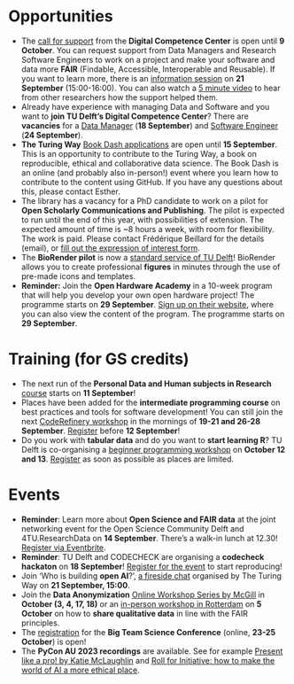
# Opportunities
* The [call for support](https://tudelft.nl/dcc/call) from the **Digital Competence Center** is open until **9 October**.
You can request support from Data Managers and Research Software Engineers to work on a project and make your software and data more **FAIR** (Findable, Accessible, Interoperable and Reusable).
If you want to learn more, there is an [information session]( https://forms.office.com/Pages/ResponsePage.aspx?id=TVJuCSlpMECM04q0LeCIe5OoS3PKchtBoa_30gjV-5VUNEw2VjJVUDlZVkhHSTAwMkNTVUM1MkpNOCQlQCN0PWcu&wdLOR=cD395AC40-520B-4782-B49A-C785B6A0F303) on **21 September** (15:00-16:00).
You can also watch a [5 minute video](https://www.youtube.com/watch?v=9eoI98_jQpo) to hear from other researchers how the support helped them. 
* Already have experience with managing Data and Software and you want to **join TU Delft’s Digital Competence Center**?
There are **vacancies** for a [Data Manager](https://www.tudelft.nl/over-tu-delft/werken-bij-tu-delft/vacatures/details?jobId=13670&jobTitle=Data%20Manager) (**18 September**) and [Software Engineer](https://www.tudelft.nl/over-tu-delft/werken-bij-tu-delft/vacatures/details?jobId=13766&jobTitle=Research%20Software%20Engineer) (**24 September**). 
* **The Turing Way** [Book Dash applications](https://docs.google.com/forms/d/13QsDH0rHtI3qRCj9yem4_iXHrVKb_9wZtQ-ALkpbYtk) are open until **15 September**.
This is an opportunity to contribute to the Turing Way, a book on reproducible, ethical and collaborative data science.
The Book Dash is an online (and probably also in-person!) event where you learn how to contribute to the content using GitHub.
If you have any questions about this, please contact Esther. 
* The library has a vacancy for a PhD candidate to work on a pilot for **Open Scholarly Communications and Publishing**.
The pilot is expected to run until the end of this year, with possibilities of extension.
The expected amount of time is ~8 hours a week, with room for flexibility. The work is paid. Please contact Frédérique Beillard for the details (email), or [fill out the expression of interest form](https://forms.office.com/Pages/ResponsePage.aspx?id=TVJuCSlpMECM04q0LeCIe8bJdB4xVCBGhSJeFdGAK1BUMU5VSFFUUUdIT0lJM0FGVTJRSEY4UDVIRS4u&wdLOR=c6FB24DDF-329F-4D6F-8C96-E1446B5103D9).
* The **BioRender pilot** is now a [standard service of TU Delft](https://www.tudelft.nl/library/library-voor-onderzoekers/library-voor-onderzoekers/publiceren-verspreiden/biorender)!
BioRender allows you to create professional **figures** in minutes through the use of pre-made icons and templates. 
* **Reminder:** Join the **Open Hardware Academy** in a 10-week program that will help you develop your own open hardware project!
The programme starts on **29 September**.
[Sign up on their website](https://www.openhardware.academy/04_Participation#sign-up-for-the-2nd-edition-of-the-open-hardware-academy-2023), where you can also view the content of the program.
The programme starts on **29 September**.

# Training (for GS credits)
* The next run of the **Personal Data and Human subjects in Research** [course]( https://www.tudelft.nl/en/library/research-data-management/r/training-events/training-for-researchers/personal-data-human-subjects-in-research) starts on **11 September**! 
* Places have been added for the **intermediate programming course** on best practices and tools for software development!
You can still join the next [CodeRefinery workshop](https://www.tudelft.nl/en/library/research-data-management/r/training-events/training-for-researchers/coderefinery-workshops) in the mornings of **19-21 and 26-28 September**.
[Register](https://www.eventbrite.com/e/coderefinery-workshop-19-21-26-28-september-2023-tickets-691560023647) before **12 September**!
* Do you work with **tabular data** and do you want to **start learning R**?
TU Delft is co-organising a [beginner programming workshop](https://www.tudelft.nl/en/library/research-data-management/r/training-events/training-for-researchers/data-carpentry-for-social-sciences) on **October 12 and 13**.
[Register](https://data-carpentry-for-social-sciences-october-12-13.eventbrite.com) as soon as possible as places are limited.

# Events
* **Reminder**: Learn more about **Open Science and FAIR data** at the joint networking event for the Open Science Community Delft and 4TU.ResearchData on **14 September**.
There’s a walk-in lunch at 12.30!
[Register via Eventbrite](https://www.eventbrite.com/e/open-and-fair-community-event-tickets-648924519707).
* **Reminder**: TU Delft and CODECHECK are organising a **codecheck hackaton** on **18 September**!
[Register for the event](https://www.eventbrite.com/e/tu-delft-and-codecheck-hackathon-tickets-684691008237) to start reproducing!
* Join ‘Who is building **open AI**?’, [a fireside chat](https://www.eventbrite.co.uk/e/who-is-building-open-ai-tickets-709277416847) organised by The Turing Way on **21 September, 15:00**.
* Join the **Data Anonymization** [Online Workshop Series by McGill]( https://www.mcgill.ca/drs/channels/event/data-anonymization-workshop-series-348581) in **October (3, 4, 17, 18)** or an [in-person workshop in Rotterdam](https://dans.knaw.nl/en/agenda/i-want-to-be-fair-how-to-deal-with-my-qualitative-data/) on **5 October** on how to **share qualitative data** in line with the FAIR principles.
* The [registration](https://bigteamscienceconference.github.io/registration/) for the **Big Team Science Conference** (online, **23-25 October**) is open! 
* The **PyCon AU 2023 recordings** are available. See for example [Present like a pro! by Katie McLaughlin](https://www.youtube.com/watch?v=YMcx35RGzYM) and [Roll for Initiative: how to make the world of AI a more ethical place](https://www.youtube.com/watch?v=FvBCO7IK_6Y).

